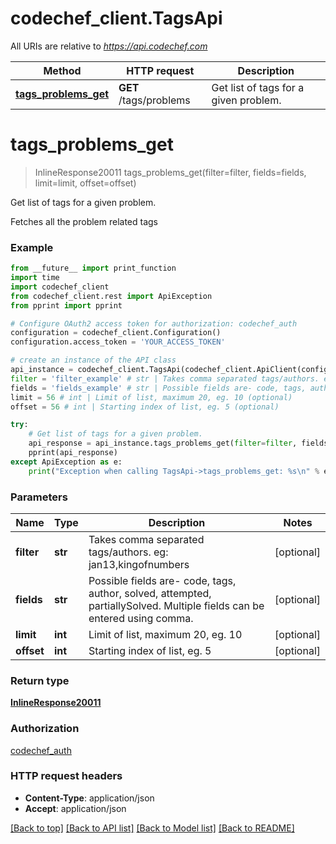 # codechef_client.TagsApi

All URIs are relative to *https://api.codechef.com*

Method | HTTP request | Description
------------- | ------------- | -------------
[**tags_problems_get**](TagsApi.md#tags_problems_get) | **GET** /tags/problems | Get list of tags for a given problem.


# **tags_problems_get**
> InlineResponse20011 tags_problems_get(filter=filter, fields=fields, limit=limit, offset=offset)

Get list of tags for a given problem.

Fetches all the problem related tags

### Example
```python
from __future__ import print_function
import time
import codechef_client
from codechef_client.rest import ApiException
from pprint import pprint

# Configure OAuth2 access token for authorization: codechef_auth
configuration = codechef_client.Configuration()
configuration.access_token = 'YOUR_ACCESS_TOKEN'

# create an instance of the API class
api_instance = codechef_client.TagsApi(codechef_client.ApiClient(configuration))
filter = 'filter_example' # str | Takes comma separated tags/authors. eg: jan13,kingofnumbers (optional)
fields = 'fields_example' # str | Possible fields are- code, tags, author, solved, attempted, partiallySolved. Multiple fields can be entered using comma. (optional)
limit = 56 # int | Limit of list, maximum 20, eg. 10 (optional)
offset = 56 # int | Starting index of list, eg. 5 (optional)

try:
    # Get list of tags for a given problem.
    api_response = api_instance.tags_problems_get(filter=filter, fields=fields, limit=limit, offset=offset)
    pprint(api_response)
except ApiException as e:
    print("Exception when calling TagsApi->tags_problems_get: %s\n" % e)
```

### Parameters

Name | Type | Description  | Notes
------------- | ------------- | ------------- | -------------
 **filter** | **str**| Takes comma separated tags/authors. eg: jan13,kingofnumbers | [optional] 
 **fields** | **str**| Possible fields are- code, tags, author, solved, attempted, partiallySolved. Multiple fields can be entered using comma. | [optional] 
 **limit** | **int**| Limit of list, maximum 20, eg. 10 | [optional] 
 **offset** | **int**| Starting index of list, eg. 5 | [optional] 

### Return type

[**InlineResponse20011**](InlineResponse20011.md)

### Authorization

[codechef_auth](../README.md#codechef_auth)

### HTTP request headers

 - **Content-Type**: application/json
 - **Accept**: application/json

[[Back to top]](#) [[Back to API list]](../README.md#documentation-for-api-endpoints) [[Back to Model list]](../README.md#documentation-for-models) [[Back to README]](../README.md)

